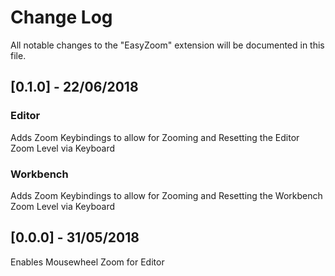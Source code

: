 # Change Log
All notable changes to the "EasyZoom" extension will be documented in this file.

## [0.1.0] - 22/06/2018
### Editor
Adds Zoom Keybindings to allow for Zooming and Resetting the Editor Zoom Level via Keyboard
### Workbench
Adds Zoom Keybindings to allow for Zooming and Resetting the Workbench Zoom Level via Keyboard

## [0.0.0] - 31/05/2018
Enables Mousewheel Zoom for Editor
